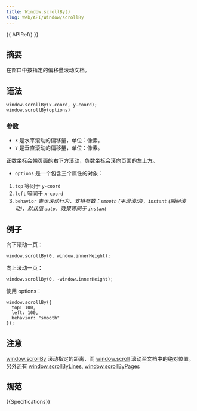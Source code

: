 ```yaml
---
title: Window.scrollBy()
slug: Web/API/Window/scrollBy
---
```

{{ APIRef() }}

## 摘要

在窗口中按指定的偏移量滚动文档。

## 语法

```plain
window.scrollBy(x-coord, y-coord);
window.scrollBy(options)
```

### 参数

- `X` 是水平滚动的偏移量，单位：像素。
- `Y` 是垂直滚动的偏移量，单位：像素。

正数坐标会朝页面的右下方滚动，负数坐标会滚向页面的左上方。

- `options` 是一个包含三个属性的对象：

1. `top` 等同于 `y-coord`
2. `left` 等同于 `x-coord`
3. `behavior` _表示滚动行为，支持参数：`smooth` (平滑滚动)，`instant` (瞬间滚动)，默认值 `auto`，效果等同于 `instant`_

## 例子

向下滚动一页：

```plain
window.scrollBy(0, window.innerHeight);
```

向上滚动一页：

```plain
window.scrollBy(0, -window.innerHeight);
```

使用 options：

```plain
window.scrollBy({
  top: 100,
  left: 100,
  behavior: "smooth"
});
```

## 注意

[window.scrollBy](/zh-CN/docs/DOM/Window.scrollBy) 滚动指定的距离，而 [window.scroll](/zh-CN/docs/DOM/Window.scroll) 滚动至文档中的绝对位置。另外还有 [window.scrollByLines](/zh-CN/docs/DOM/Window.scrollByLines), [window.scrollByPages](/zh-CN/docs/DOM/Window.scrollByPages)

## 规范

{{Specifications}}
